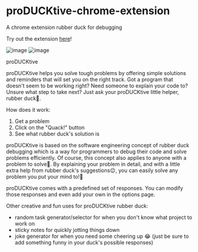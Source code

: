 # proDUCKtive-chrome-extension
A chrome extension rubber duck for debugging

Try out the extension [here](https://chrome.google.com/webstore/detail/producktive-rubber-duck-h/ihoaoofehlfpgfnnnhhhleebkjmflhke)!

![image](https://user-images.githubusercontent.com/35537740/182698675-5f41b3cd-7d99-4c38-9aa6-3a1f4835b9fb.png)
![image](https://user-images.githubusercontent.com/35537740/182698711-0daf9035-21b3-47d2-94c8-dc1e366aab9d.png)



proDUCKtive

proDUCKtive helps you solve tough problems by offering simple solutions 
and reminders that will set you on the right track. 
Got a program that doesn't seem to be working right? Need someone to explain your code to?
Unsure what step to take next? Just ask your proDUCKtive little helper, rubber duck🐤.


How does it work:
1. Get a problem
2. Click on the "Quack!" button
3. See what rubber duck's solution is 

proDUCKtive is based on the software engineering concept of rubber duck debugging which is a way for 
programmers to debug their code and solve problems efficiently. Of course, this concept also applies to anyone with a problem to solve🤔. 
By explaining your problem in detail, and with a little extra help from rubber duck's suggestions😉, you can easily solve any problem you put your mind to!💪


proDUCKtive comes with a predefined set of responses. You can modify those responses 
and even add your own in the options page.

Other creative and fun uses for proDUCKtive rubber duck:
- random task generator/selector for when you don't know what project to work on
- sticky notes for quickly jotting things down
- joke generator for when you need some cheering up 😂 (just be sure to add something funny in your duck's possible responses)


